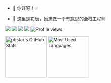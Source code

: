 - 🔭 你好呀！💡

- 🤔 这里是初辰，励志做一个有意思的全栈工程师

[![](https://img.shields.io/badge/GitHub-pbstar-blue.svg)](https://github.com/pbstar)
[![](https://img.shields.io/badge/Email-pbstar@sina.cn-red.svg)](mailto:pbstar@sina.cn)
[![](https://img.shields.io/badge/WeChat-P24612582-07C160.svg)](P24612582)
[![](https://img.shields.io/badge/CSDN-初辰ge-FC5531.svg)](https://blog.csdn.net/chuenst)
![Profile views](https://views.whatilearened.today/views/github/pbstar/views.svg)

<img height="130px" src="https://github-readme-stats.vercel.app/api?username=pbstar&hide_title=true&show_icons=true&hide=issues&include_all_commits=true&count_private=true&theme=graywhite&hide_border=true&bg_color=45,ff7979,ffd479,fffc79,73fa79" alt="pbstar's GitHub Stats">
<img height="130px" src="https://github-readme-stats.vercel.app/api/top-langs?username=pbstar&hide_title=true&layout=compact&theme=graywhite&hide_border=true&bg_color=45,fffc79,73fa79,75f0db" alt="Most Used Languages">